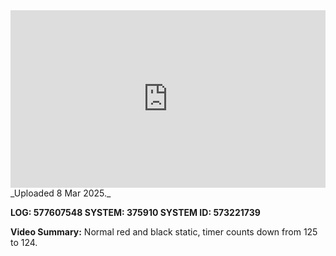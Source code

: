 
<iframe 
  src="https://drive.google.com/file/d/1Cu5cUo_6eH5baKt4722Y3fav3aA69qBq/preview"  
  style="width:100%; aspect-ratio:16/9; border:0;"
  allowfullscreen>
</iframe>
_Uploaded 8 Mar 2025._

**LOG: 577607548
SYSTEM: 375910
SYSTEM ID: 573221739**

**Video Summary:** Normal red and black static, timer counts down from 125 to 124.